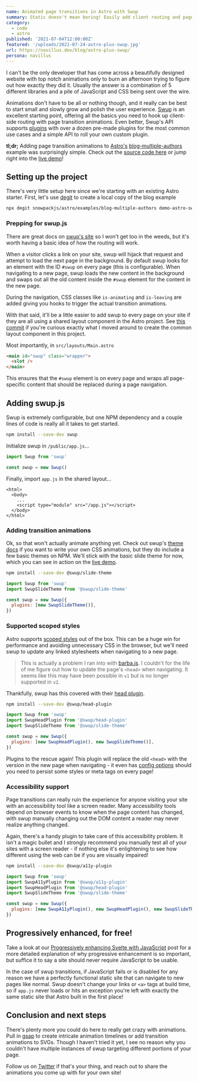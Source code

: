```yaml
---
name: Animated page transitions in Astro with Swup
summary: Static doesn't mean boring! Easily add client routing and page transition animations with swup.js
category:
  - code
  - astro
published: '2021-07-04T12:00:00Z'
featured: '/uploads/2021-07-24-astro-plus-swup.jpg'
url: https://navillus.dev/blog/astro-plus-swup/
persona: navillus
---
```


I can't be the only developer that has come across a beautifully designed website with top notch animations only to burn an afternoon trying to figure out how exactly they did it. Usually the answer is a combination of 5 different libraries and a pile of JavaScript and CSS being sent over the wire.

Animations don't have to be all or nothing though, and it really can be best to start small and slowly grow and polish the user experience. [Swup](https://swup.js.org) is an excellent starting point, offering all the basics you need to hook up client-side routing with page transition animations. Even better, Swup's API supports [plugins](https://swup.js.org/plugins) with over a dozen pre-made plugins for the most common use cases and a simple API to roll your own custom plugin.

**tl;dr;** Adding page transition animations to [Astro's](https://astro.build) [blog-multiple-authors](https://github.com/snowpackjs/astro/tree/main/examples/blog-multiple-authors) example was surprisingly simple. Check out the [source code here](https://github.com/Navillus-BV/demo-astro-swup) or jump right into the [live demo](https://demo-astro-swup.netlify.app/)!

## Setting up the project

There's very little setup here since we're starting with an existing Astro starter. First, let's use [degit](https://github.com/Rich-Harris/degit) to create a local copy of the blog example

```bash
npx degit snowpackjs/astro/examples/blog-multiple-authors demo-astro-swup
```

### Prepping for swup.js

There are great docs on [swup's site](https://swup.js.org/getting-started) so I won't get too in the weeds, but it's worth having a basic idea of how the routing will work.

When a visitor clicks a link on your site, swup will hijack that request and attempt to load the next page in the background. By default swup looks for an element with the ID `#swup` on every page (this is configurable). When navigating to a new page, swup loads the new content in the background and swaps out all the old content inside the `#swup` element for the content in the new page.

During the navigation, CSS classes like `is-animating` and `is-leaving` are added giving you hooks to trigger the actual transition animations.

With that said, it'll be a little easier to add swup to every page on your site if they are all using a shared layout component in the Astro project. See [this commit](https://github.com/Navillus-BV/demo-astro-swup/commit/792e8f996870166684f2299ac315ca7f82d72b39) if you're curious exactly what I moved around to create the common layout component in this project.

Most importantly, in `src/layouts/Main.astro`

```html
<main id="swup" class="wrapper">
  <slot />
</main>
```

This ensures that the `#swup` element is on every page and wraps all page-specific content that should be replaced during a page navigation.

## Adding swup.js

Swup is extremely configurable, but one NPM dependency and a couple lines of code is really all it takes to get started.

```bash
npm install --save-dev swup
```

Initialize swup in `/public/app.js`...

```js
import Swup from 'swup'

const swup = new Swup()
```

Finally, import `app.js` in the shared layout...

```astro
<html>
  <body>
    ...
    <script type="module" src="/app.js"></script>
  </body>
</html>
```

### Adding transition animations

Ok, so that won't actually animate anything yet. Check out swup's [theme docs](https://swup.js.org/themes/create-theme) if you want to write your own CSS animations, but they do include a few basic themes on NPM. We'll stick with the basic slide theme for now, which you can see in action on the [live demo](https://demo-astro-swup.netlify.app/).

```bash
npm install --save-dev @swup/slide-theme
```

```js
import Swup from 'swup'
import SwupSlideTheme from '@swup/slide-theme'

const swup = new Swup({
  plugins: [new SwupSlideTheme()],
})
```

### Supported scoped styles

Astro supports [scoped styles](https://docs.astro.build/guides/styling#scoped-styles) out of the box. This can be a huge win for performance and avoiding unnecessary CSS in the browser, but we'll need swup to update any linked stylesheets when navigating to a new page.

> This is actually a problem I ran into with [barba.js](https://barba.js.org/). I couldn't for the life of me figure out how to update the page's `<head>` when navigating. It seems like this may have been possible in `v1` but is no longer supported in `v2`.

Thankfully, swup has this covered with their [head plugin](https://swup.js.org/plugins/head-plugin).

```bash
npm install --save-dev @swup/head-plugin
```

```js
import Swup from 'swup'
import SwupHeadPlugin from '@swup/head-plugin'
import SwupSlideTheme from '@swup/slide-theme'

const swup = new Swup({
  plugins: [new SwupHeadPlugin(), new SwupSlideTheme()],
})
```

Plugins to the rescue again! This plugin will replace the old `<head>` with the version in the new page when navigating - it even has [config options](https://swup.js.org/plugins/head-plugin#options) should you need to persist some styles or meta tags on every page!

### Accessibility support

Page transitions can really ruin the experience for anyone visiting your site with an accessibility tool like a screen reader. Many accessibility tools depend on browser events to know when the page content has changed, with swup manually changing out the DOM content a reader may never realize anything changed.

Again, there's a handy plugin to take care of this accessibility problem. It isn't a magic bullet and I strongly recommend you manually test all of your sites with a screen reader - if nothing else it's enlightening to see how different using the web can be if you are visually impaired!

```bash
npm install --save-dev @swup/a11y-plugin
```

```js
import Swup from 'swup'
import SwupA11yPlugin from '@swup/a11y-plugin'
import SwupHeadPlugin from '@swup/head-plugin'
import SwupSlideTheme from '@swup/slide-theme'

const swup = new Swup({
  plugins: [new SwupA11yPlugin(), new SwupHeadPlugin(), new SwupSlideTheme()],
})
```

## Progressively enhanced, for free!

Take a look at our [Progressively enhancing Svelte with JavaScript](https://navillus.dev/blog/progressive-enhancement) post for a more detailed explanation of why progressive enhancement is so important, but suffice it to say a site should never require JavaScript to be usable.

In the case of swup transitions, if JavaScript fails or is disabled for any reason we have a perfectly functional static site that can navigate to new pages like normal. Swup doesn't change your links or `<a>` tags at build time, so if `app.js` never loads or hits an exception you're left with exactly the same static site that Astro built in the first place!

## Conclusion and next steps

There's plenty more you could do here to really get crazy with animations. Pull in [gsap](https://greensock.com/gsap/) to create intricate animation timelines or add transition animations to SVGs. Though I haven't tried it yet, I see no reason why you couldn't have multiple instances of swup targeting different portions of your page.

Follow us on [Twitter](https://twitter.com/navillus_dev) if that's your thing, and reach out to share the animations you come up with for your own site!
